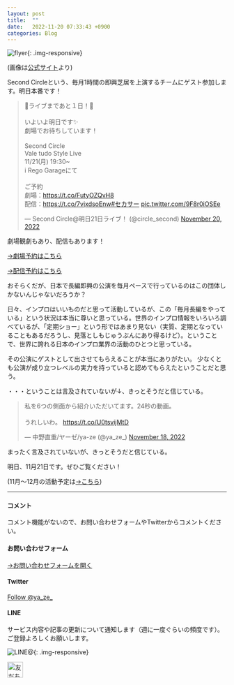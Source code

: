 ```yaml
---
layout: post
title:  ""
date:   2022-11-20 07:33:43 +0900
categories: Blog
---
```


![flyer]({{site.baseurl}}/img/20221106_01.jpg){: .img-responsive}

(画像は[公式サイト](https://lit.link/secondcircle)より)


Second Circleという、毎月1時間の即興芝居を上演するチームにゲスト参加します。明日本番です！

<blockquote class="twitter-tweet"><p lang="ja" dir="ltr">🎉ライブまであと１日！🎉<br><br>いよいよ明日です✨<br>劇場でお待ちしています！<br><br>Second Circle<br>Vale tudo Style Live<br>11/21(月) 19:30~<br>i Rego Garageにて<br><br>ご予約<br>劇場：<a href="https://t.co/FutyOZQvH8">https://t.co/FutyOZQvH8</a><br>配信：<a href="https://t.co/7vjxdsoEnw">https://t.co/7vjxdsoEnw</a><a href="https://twitter.com/hashtag/%E3%82%BB%E3%82%AB%E3%82%B5%E3%83%BC?src=hash&amp;ref_src=twsrc%5Etfw">#セカサー</a> <a href="https://t.co/9F8r0iOSEe">pic.twitter.com/9F8r0iOSEe</a></p>&mdash; Second Circle@明日21日ライブ！ (@circle_second) <a href="https://twitter.com/circle_second/status/1594159257913798656?ref_src=twsrc%5Etfw">November 20, 2022</a></blockquote> <script async src="https://platform.twitter.com/widgets.js" charset="utf-8"></script>

劇場観劇もあり、配信もあります！

[→劇場予約はこちら](https://docs.google.com/forms/d/e/1FAIpQLScFNYEhoJ6zyBam5wyurg625cu_wANuxeb38vAe-tORdGpNIA/viewform)

[→配信予約はこちら](https://twitcasting.tv/c:secondcircle/shopcart/195215)

おそらくだが、日本で長編即興の公演を毎月ペースで行っているのはこの団体しかないんじゃないだろうか？

日々、インプロはいいものだと思って活動しているが、この「毎月長編をやっている」という状況は本当に尊いと思っている。世界のインプロ情報をいろいろ調べているが、「定期ショー」という形ではあまり見ない（実質、定期となっていることもあるだろうし、見落としもじゅうぶんにあり得るけど）。ということで、世界に誇れる日本のインプロ業界の活動のひとつと思っている。

その公演にゲストとして出させてもらえることが本当にありがたい。
少なくとも公演が成り立つレベルの実力を持っていると認めてもらえたということだと思う。

・・・ということは言及されていないが↓、きっとそうだと信じている。

<blockquote class="twitter-tweet"><p lang="ja" dir="ltr">私を6つの側面から紹介いただいてます。24秒の動画。<br><br>うれしいわ。 <a href="https://t.co/U0tsvijMtD">https://t.co/U0tsvijMtD</a></p>&mdash; 中野直重/ヤーゼ/ya-ze (@ya_ze_) <a href="https://twitter.com/ya_ze_/status/1593751533673332736?ref_src=twsrc%5Etfw">November 18, 2022</a></blockquote> <script async src="https://platform.twitter.com/widgets.js" charset="utf-8"></script>

まったく言及されていないが、きっとそうだと信じている。

明日、11月21日です。ぜひご覧ください！



(11月～12月の活動予定は[→こちら]({{site.baseurl}}/blog/2022/10/29/StagesInNovember/))

---
#### コメント
コメント機能がないので、お問い合わせフォームやTwitterからコメントください。

#### お問い合わせフォーム
[→お問い合わせフォームを開く]({{site.baseurl}}/docs/contact/)

#### Twitter

<a href="https://twitter.com/ya_ze_?ref_src=twsrc%5Etfw" class="twitter-follow-button" data-show-count="false">Follow @ya_ze_</a><script async src="https://platform.twitter.com/widgets.js" charset="utf-8"></script>


#### LINE

サービス内容や記事の更新について通知します（週に一度ぐらいの頻度です）。
ご登録よろしくお願いします。

![LINE@]({{site.baseurl}}/img/lineat.png){: .img-responsive}

<a href="https://line.me/R/ti/p/%40tqt3140x"><img height="36" border="0" alt="友だち追加" src="https://scdn.line-apps.com/n/line_add_friends/btn/ja.png"></a>
